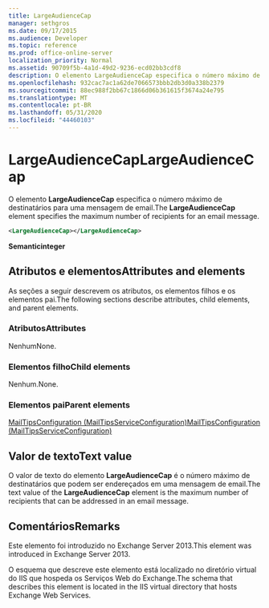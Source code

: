 ```yaml
---
title: LargeAudienceCap
manager: sethgros
ms.date: 09/17/2015
ms.audience: Developer
ms.topic: reference
ms.prod: office-online-server
localization_priority: Normal
ms.assetid: 90709f5b-4a1d-49d2-9236-ecd02bb3cdf8
description: O elemento LargeAudienceCap especifica o número máximo de destinatários para uma mensagem de email.
ms.openlocfilehash: 932cac7ac1a62de7066573bbb2db3d0a338b2379
ms.sourcegitcommit: 88ec988f2bb67c1866d06b361615f3674a24e795
ms.translationtype: MT
ms.contentlocale: pt-BR
ms.lasthandoff: 05/31/2020
ms.locfileid: "44460103"
---
```

# <a name="largeaudiencecap"></a><span data-ttu-id="55606-103">LargeAudienceCap</span><span class="sxs-lookup"><span data-stu-id="55606-103">LargeAudienceCap</span></span>

<span data-ttu-id="55606-104">O elemento **LargeAudienceCap** especifica o número máximo de destinatários para uma mensagem de email.</span><span class="sxs-lookup"><span data-stu-id="55606-104">The **LargeAudienceCap** element specifies the maximum number of recipients for an email message.</span></span> 
  
```XML
<LargeAudienceCap></LargeAudienceCap>
```

 <span data-ttu-id="55606-105">**Semantic**</span><span class="sxs-lookup"><span data-stu-id="55606-105">**integer**</span></span>
## <a name="attributes-and-elements"></a><span data-ttu-id="55606-106">Atributos e elementos</span><span class="sxs-lookup"><span data-stu-id="55606-106">Attributes and elements</span></span>

<span data-ttu-id="55606-107">As seções a seguir descrevem os atributos, os elementos filhos e os elementos pai.</span><span class="sxs-lookup"><span data-stu-id="55606-107">The following sections describe attributes, child elements, and parent elements.</span></span>
  
### <a name="attributes"></a><span data-ttu-id="55606-108">Atributos</span><span class="sxs-lookup"><span data-stu-id="55606-108">Attributes</span></span>

<span data-ttu-id="55606-109">Nenhum</span><span class="sxs-lookup"><span data-stu-id="55606-109">None.</span></span>
  
### <a name="child-elements"></a><span data-ttu-id="55606-110">Elementos filho</span><span class="sxs-lookup"><span data-stu-id="55606-110">Child elements</span></span>

<span data-ttu-id="55606-111">Nenhum.</span><span class="sxs-lookup"><span data-stu-id="55606-111">None.</span></span>
  
### <a name="parent-elements"></a><span data-ttu-id="55606-112">Elementos pai</span><span class="sxs-lookup"><span data-stu-id="55606-112">Parent elements</span></span>

[<span data-ttu-id="55606-113">MailTipsConfiguration (MailTipsServiceConfiguration)</span><span class="sxs-lookup"><span data-stu-id="55606-113">MailTipsConfiguration (MailTipsServiceConfiguration)</span></span>](mailtipsconfiguration-mailtipsserviceconfiguration.md)
  
## <a name="text-value"></a><span data-ttu-id="55606-114">Valor de texto</span><span class="sxs-lookup"><span data-stu-id="55606-114">Text value</span></span>

<span data-ttu-id="55606-115">O valor de texto do elemento **LargeAudienceCap** é o número máximo de destinatários que podem ser endereçados em uma mensagem de email.</span><span class="sxs-lookup"><span data-stu-id="55606-115">The text value of the **LargeAudienceCap** element is the maximum number of recipients that can be addressed in an email message.</span></span> 
  
## <a name="remarks"></a><span data-ttu-id="55606-116">Comentários</span><span class="sxs-lookup"><span data-stu-id="55606-116">Remarks</span></span>

<span data-ttu-id="55606-117">Este elemento foi introduzido no Exchange Server 2013.</span><span class="sxs-lookup"><span data-stu-id="55606-117">This element was introduced in Exchange Server 2013.</span></span>
  
<span data-ttu-id="55606-118">O esquema que descreve este elemento está localizado no diretório virtual do IIS que hospeda os Serviços Web do Exchange.</span><span class="sxs-lookup"><span data-stu-id="55606-118">The schema that describes this element is located in the IIS virtual directory that hosts Exchange Web Services.</span></span>
  

